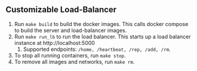 ## Customizable Load-Balancer

1. Run `make build` to build the docker images. This calls docker compose to build the server and load-balancer images.
2. Run `make run_lb` to run the load balancer. This starts up a load balancer instance at http://localhost:5000
    1. Supported endpoints: `/home, /heartbeat, /rep, /add, /rm`.
3. To stop all running containers, run `make stop`.
4. To remove all images and networks, run `make rm`.